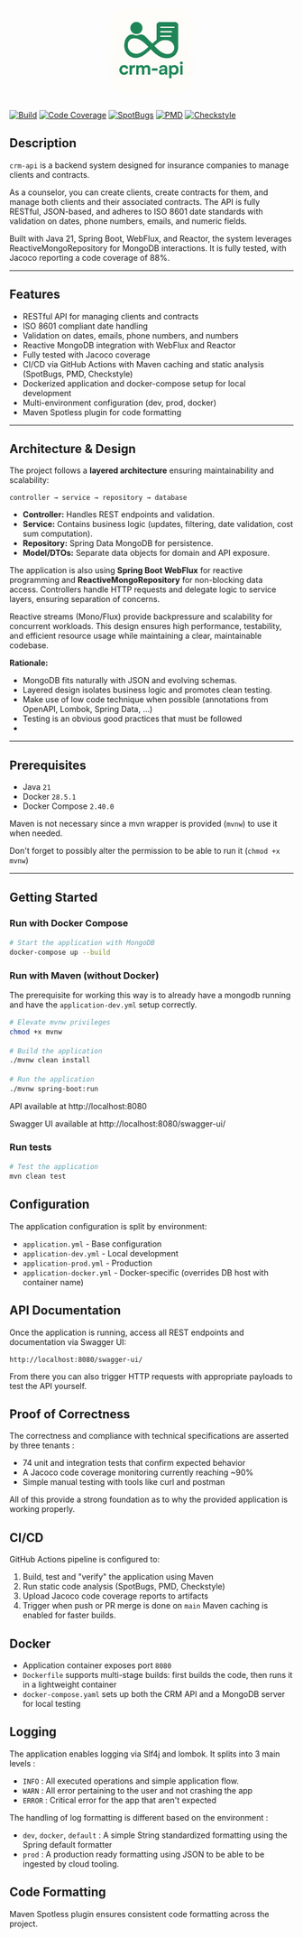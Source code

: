 <br>
<img alt="Project icon" width="150" style="display: block; margin: auto; border-radius: 20%;" src="images/icon.png"/>
<br>


[![Build](https://github.com/BodaliciousCelestius/crm-api/actions/workflows/ci.yml/badge.svg)](https://github.com/BodaliciousCelestius/crm-api/actions/workflows/ci.yml)
[![Code Coverage](https://img.shields.io/badge/coverage-88%25-brightgreen)](https://github.com/BodaliciousCelestius/crm-api/actions/workflows/ci.yml)
[![SpotBugs](https://img.shields.io/badge/spotbugs-passed-brightgreen)](https://github.com/BodaliciousCelestius/crm-api/actions/workflows/ci.yml)
[![PMD](https://img.shields.io/badge/pmd-passed-brightgreen)](https://github.com/BodaliciousCelestius/crm-api/actions/workflows/ci.yml)
[![Checkstyle](https://img.shields.io/badge/checkstyle-passed-brightgreen)](https://github.com/BodaliciousCelestius/crm-api/actions/workflows/ci.yml)

## Description

`crm-api` is a backend system designed for insurance companies to manage clients and contracts. 

As a counselor, you can create clients, create contracts for them, and manage both clients and their associated contracts. The API is fully RESTful, JSON-based, and adheres to ISO 8601 date standards with validation on dates, phone numbers, emails, and numeric fields.

Built with Java 21, Spring Boot, WebFlux, and Reactor, the system leverages ReactiveMongoRepository for MongoDB interactions. It is fully tested, with Jacoco reporting a code coverage of 88%.

---
## Features

* RESTful API for managing clients and contracts
* ISO 8601 compliant date handling
* Validation on dates, emails, phone numbers, and numbers
* Reactive MongoDB integration with WebFlux and Reactor
* Fully tested with Jacoco coverage
* CI/CD via GitHub Actions with Maven caching and static analysis (SpotBugs, PMD, Checkstyle)
* Dockerized application and docker-compose setup for local development
* Multi-environment configuration (dev, prod, docker)
* Maven Spotless plugin for code formatting

---

## Architecture & Design

The project follows a **layered architecture** ensuring maintainability and scalability:

```
controller → service → repository → database
```

* **Controller:** Handles REST endpoints and validation.
* **Service:** Contains business logic (updates, filtering, date validation, cost sum computation).
* **Repository:** Spring Data MongoDB for persistence.
* **Model/DTOs:** Separate data objects for domain and API exposure.

The application is also using **Spring Boot WebFlux** for reactive programming and **ReactiveMongoRepository** for non-blocking data access. Controllers handle HTTP requests and delegate logic to service layers, ensuring separation of concerns. 

Reactive streams (Mono/Flux) provide backpressure and scalability for concurrent workloads. This design ensures high performance, testability, and efficient resource usage while maintaining a clear, maintainable codebase.

**Rationale:**

* MongoDB fits naturally with JSON and evolving schemas.
* Layered design isolates business logic and promotes clean testing.
* Make use of low code technique when possible (annotations from OpenAPI, Lombok, Spring Data, ...)
* Testing is an obvious good practices that must be followed
* 
---

## Prerequisites
* Java `21`
* Docker `28.5.1`
* Docker Compose `2.40.0`

Maven is not necessary since a mvn wrapper is provided (`mvnw`) to use it when needed.

Don't forget to possibly alter the permission to be able to run it (`chmod +x mvnw`)

---

## Getting Started

### Run with Docker Compose

```bash
# Start the application with MongoDB
docker-compose up --build
```

### Run with Maven (without Docker)

The prerequisite for working this way is to already have a mongodb running and have the `application-dev.yml` setup correctly.

```bash
# Elevate mvnw privileges
chmod +x mvnw

# Build the application
./mvnw clean install

# Run the application
./mvnw spring-boot:run
```
API available at http://localhost:8080

Swagger UI available at http://localhost:8080/swagger-ui/

### Run tests

```bash
# Test the application
mvn clean test
```

## Configuration

The application configuration is split by environment:

* `application.yml` - Base configuration
* `application-dev.yml` - Local development
* `application-prod.yml` - Production
* `application-docker.yml` - Docker-specific (overrides DB host with container name)

## API Documentation

Once the application is running, access all REST endpoints and documentation via Swagger UI:

```
http://localhost:8080/swagger-ui/
```
From there you can also trigger HTTP requests with appropriate payloads to test the API yourself.
## Proof of Correctness

The correctness and compliance with technical specifications are asserted by three tenants :
* 74 unit and integration tests that confirm expected behavior
* A Jacoco code coverage monitoring currently reaching ~90%
* Simple manual testing with tools like curl and postman

All of this provide a strong foundation as to why the provided application is working properly.

## CI/CD

GitHub Actions pipeline is configured to:

1. Build, test and "verify" the application using Maven
2. Run static code analysis (SpotBugs, PMD, Checkstyle)
3. Upload Jacoco code coverage reports to artifacts
4. Trigger when push or PR merge is done on `main`
Maven caching is enabled for faster builds.

## Docker

*  Application container exposes port `8080`
* `Dockerfile` supports multi-stage builds: first builds the code, then runs it in a lightweight container
* `docker-compose.yaml` sets up both the CRM API and a MongoDB server for local testing

## Logging

The application enables logging via Slf4j and lombok.
It splits into 3 main levels :
* `INFO` : All executed operations and simple application flow.
* `WARN` : All error pertaining to the user and not crashing the app
* `ERROR` : Critical error for the app that aren't expected

The handling of log formatting is different based on the environment :
* `dev`, `docker`, `default` : A simple String standardized formatting using the Spring default formatter
* `prod` : A production ready formatting using JSON to be able to be ingested by cloud tooling.

## Code Formatting

Maven Spotless plugin ensures consistent code formatting across the project.

